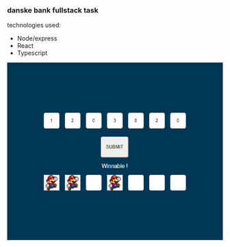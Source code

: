 ### danske  bank fullstack task

technologies used: 
* Node/express
* React
* Typescript


![first example](https://raw.githubusercontent.com/SimasDei/dbt--2020-02/master/example1.png)
